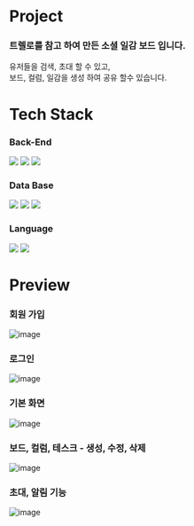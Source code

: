 # Project
### 트렐로를 참고 하여 만든 소셜 일감 보드 입니다.
유저들을 검색, 초대 할 수 있고,<br>
보드, 컬럼, 일감을 생성 하여 공유 할수 있습니다.

# Tech Stack
### Back-End
<img src="https://img.shields.io/badge/Node.js-339933?style=for-the-badge&logo=nodedotjs&logoColor=white">
<img src="https://img.shields.io/badge/NestJS-E0234E?style=for-the-badge&logo=nestjs&logoColor=white">
<img src="https://img.shields.io/badge/socket.io-010101?style=for-the-badge&logo=socketdotio&logoColor=white">

### Data Base
<img src="https://img.shields.io/badge/MySQL-4479A1?style=for-the-badge&logo=mysql&logoColor=white">
<img src="https://img.shields.io/badge/Redis-DC382D?style=for-the-badge&logo=redis&logoColor=white">
<img src="https://img.shields.io/badge/TypeORM-262627?style=for-the-badge&logo=&logoColor=white">

### Language
<img src="https://img.shields.io/badge/javascript-F7DF1E?style=for-the-badge&logo=javascript&logoColor=white">
<img src="https://img.shields.io/badge/TypeScript-3178C6?style=for-the-badge&logo=&logoColor=white">

<br>

# Preview
### 회원 가입
![image](https://github.com/dainK/chapter5-kanban/assets/26786677/b104edba-fa8e-4b73-95e1-4de84fb5d728)

### 로그인
![image](https://github.com/dainK/chapter5-kanban/assets/26786677/eb38c594-5230-4fd3-b340-6e40db43d2d7)

### 기본 화면
![image](https://github.com/dainK/chapter5-kanban/assets/26786677/d635719b-8500-400f-9a39-7dc7dd76aff8)

### 보드, 컬럼, 테스크 - 생성, 수정, 삭제
![image](https://github.com/dainK/chapter5-kanban/assets/26786677/d73d00c7-be99-4760-9815-17518c9085bd)

### 초대, 알림 기능
![image](https://github.com/dainK/chapter5-kanban/assets/26786677/4ead0c48-4127-4544-abf9-f349546ec51c)
